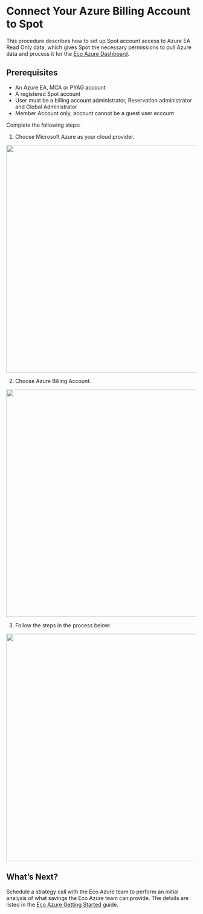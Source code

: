 # Connect Your Azure Billing Account to Spot

This procedure describes how to set up Spot account access to Azure EA Read Only data, which gives Spot the necessary permissions to pull Azure data and process it for the [Eco Azure Dashboard](eco/azure-tutorials/view-your-savings).

## Prerequisites
- An Azure EA, MCA or PYAG account
- A registered Spot account
- User must be a billing account administrator, Reservation administrator and Global Administrator
- Member Account only, account cannot be a guest user account

Complete the following steps:  

1. Choose Microsoft Azure as your cloud provider.

<img src="/connect-your-cloud-provider/_media/connect-azure-ea-02a.png" width="600" />

2. Choose Azure Billing Account.

<img src="/connect-your-cloud-provider/_media/azure-billing-1.png" width="600" />

3. Follow the steps in the process below:

<img src="/connect-your-cloud-provider/_media/azure-billing-2.png" width="600" />



## What’s Next?

Schedule a strategy call with the Eco Azure team to perform an initial analysis of what savings the Eco Azure team can provide. The details are listed in the [Eco Azure Getting Started](eco/getting-started/connect-azure-ea-to-eco) guide.

